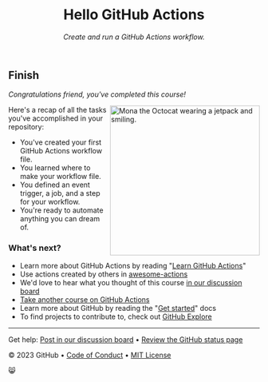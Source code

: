 <header>

# Hello GitHub Actions

_Create and run a GitHub Actions workflow._

</header>

## Finish

_Congratulations friend, you've completed this course!_

<img src=https://octodex.github.com/images/jetpacktocat.png alt="Mona the Octocat wearing a jetpack and smiling." width=300 align=right>

Here's a recap of all the tasks you've accomplished in your repository:

- You've created your first GitHub Actions workflow file.
- You learned where to make your workflow file.
- You defined an event trigger, a job, and a step for your workflow.
- You're ready to automate anything you can dream of.

### What's next?

- Learn more about GitHub Actions by reading "[Learn GitHub Actions](https://docs.github.com/actions/learn-github-actions)"
- Use actions created by others in [awesome-actions](https://github.com/sdras/awesome-actions)
- We'd love to hear what you thought of this course [in our discussion board](https://github.com/orgs/skills/discussions/categories/hello-github-actions)
- [Take another course on GitHub Actions](https://skills.github.com/#automate-workflows-with-github-actions)
- Learn more about GitHub by reading the "[Get started](https://docs.github.com/get-started)" docs
- To find projects to contribute to, check out [GitHub Explore](https://github.com/explore)

<footer>

---

Get help: [Post in our discussion board](https://github.com/orgs/skills/discussions/categories/hello-github-actions) &bull; [Review the GitHub status page](https://www.githubstatus.com/)

&copy; 2023 GitHub &bull; [Code of Conduct](https://www.contributor-covenant.org/version/2/1/code_of_conduct/code_of_conduct.md) &bull; [MIT License](https://gh.io/mit)

</footer>

😸
